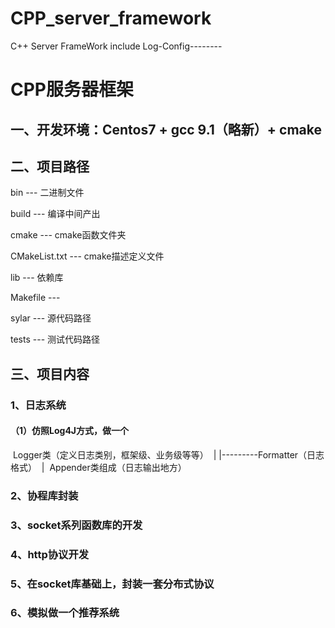 # CPP_server_framework
C++ Server FrameWork include Log-Config--------

# CPP服务器框架

## 一、开发环境：Centos7 + gcc 9.1（略新）+ cmake

## 二、项目路径

bin --- 二进制文件

build --- 编译中间产出

cmake --- cmake函数文件夹

CMakeList.txt --- cmake描述定义文件

lib --- 依赖库

Makefile --- 

sylar --- 源代码路径

tests --- 测试代码路径



## 三、项目内容

### 1、日志系统

#### （1）仿照Log4J方式，做一个

​	Logger类（定义日志类别，框架级、业务级等等）
​	   |
​	   |---------Formatter（日志格式）
​	   |
​	Appender类组成（日志输出地方）

### 2、协程库封装



### 3、socket系列函数库的开发



### 4、http协议开发



### 5、在socket库基础上，封装一套分布式协议



### 6、模拟做一个推荐系统


